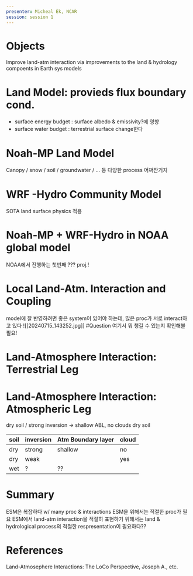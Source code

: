 ```yaml
---
presenter: Micheal Ek, NCAR
session: session 1
---
```

# Objects
Improve land-atm interaction via improvements to the land & hydrology compoents in Earth sys models

# Land Model: provieds flux boundary cond.
- surface energy budget
  : surface albedo & emissivity?에 영향
- surface water budget
  : terrestrial surface change한다

# Noah-MP Land Model
Canopy / snow / soil / groundwater / ... 등 다양한 process 어쩌잔거지

# WRF -Hydro Community Model
SOTA land surface physics 적용

# Noah-MP + WRF-Hydro in NOAA global model
NOAA에서 진행하는 첫번째 ??? proj.!

# Local Land-Atm. Interaction and Coupling
model에 잘 반영하려면 좋은 system이 있어야 하는데, 많은 proc가 서로 interact하고 있다
![[20240715_143252.jpg]]
#Question 여기서 뭐 챙길 수 있는지 확인해볼 필요!
# Land-Atmosphere Interaction: Terrestrial Leg

# Land-Atmosphere Interaction: Atmospheric Leg
dry soil / strong inversion -> shallow ABL, no clouds
dry soil

| soil | inversion | Atm Boundary layer | cloud |
| ---- | --------- | ------------------ | ----- |
| dry  | strong    | shallow            | no    |
| dry  | weak      |                    | yes   |
| wet  | ?         | ??                 |       |
# Summary
ESM은 복잡하다 w/ many proc & interactions
ESM을 위해서는 적절한 proc가 필요
ESM에서 land-atm interaction을 적절히 표현하기 위해서는 land & hydrological process의 적절한 respresentation이 필요하다??
# References
Land-Atmosephere Interactions: The LoCo Perspective, Joseph A., etc.
